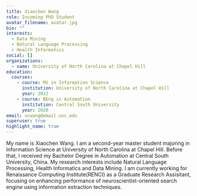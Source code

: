 ```yaml
---
title: Xiaochen Wang
role: Incoming PhD Student
avatar_filename: avatar.jpg
bio: ""
interests:
  - Data Mining
  - Natural Language Processing
  - Health Informatics
social: []
organizations:
  - name: University of North Carolina at Chapel Hill
education:
  courses:
    - course: MS in Information Science
      institution: University of North Carolina at Chapel Hill
      year: 2022
    - course: BEng in Automation
      institution: Central South University
      year: 2020
email: xcwang@email.unc.edu
superuser: true
highlight_name: true
---
```

My name is Xiaochen Wang. I am a second-year master student majoring in Information Science at University of North Carolina at Chapel Hill. Before that, I received my Bachelor Degree in Automation at Central South University, China. My research interests include Natural Language Processing, Health Informatics and Data Mining. I am currently working for Renaissance Computing Institute(RENCI) as a Graduate Research Assisitant, focusing on enhancing performance of neuroscientist-oriented search engine using information extraction techniques.